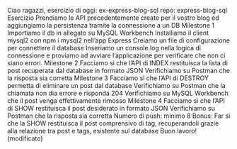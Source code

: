 Ciao ragazzi, esercizio di oggi: ex-express-blog-sql
repo: express-blog-sql
Esercizio
Prendiamo le API precedentemente create per il vostro blog ed aggiungiamo la persistenza tramite la connessione a un DB
Milestone 1
Importiamo il db in allegato su MySQL Workbench
Installiamo il client mysql2 con npm i mysql2 nell’app Express
Creiamo un file di configurazione per connettere il database
Inseriamo un console.log nella logica di connessione e proviamo ad avviare l’applicazione per verificare che non ci siano errori.
Milestone 2
Facciamo sì che l’API di INDEX restituisca la lista di post recuperata dal database in formato JSON
Verifichiamo su Postman che la risposta sia corretta
Milestone 3
Facciamo sì che l’API di DESTROY permetta di eliminare un post dal database
Verifichiamo su Postman che la chiamata non dia errore e risponda 204
Verifichiamo su MySQL Workbench che il post venga effettivamente rimosso
Milestone 4
Facciamo sì che l’API di SHOW restituisca il post desiderato in formato JSON
Verifichiamo su Postman che la risposta sia corretta
Numero di push: minimo 8
Bonus:
Far sì che la SHOW restituisca il post comprensivo di tag, recuperandoli grazie alla relazione tra post e tags, esistente sul database
Buon lavoro! (modificato) 